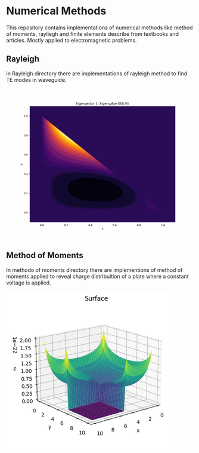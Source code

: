 # Numerical Methods

This repository contains implementations of numerical methods like method of moments, rayliegh and finite elements describe from textbooks and articles. Mostly applied to electromagnetic problems.

## Rayleigh

in Rayleigh directory there are implementations of rayleigh method to find TE modes in waveguide.

![](https://github.com/gabriel-ferreira-da-silva/metodo-dos-momentos/blob/main/doc/triangle.gif?raw=true) 

## Method of Moments

In methodo of moments   directory there are implementions of method of moments applied to reveal charge distribuition of a plate where a constant voltage is applied.

![](https://github.com/gabriel-ferreira-da-silva/metodo-dos-momentos/blob/main/doc/plate.gif?raw=true)




